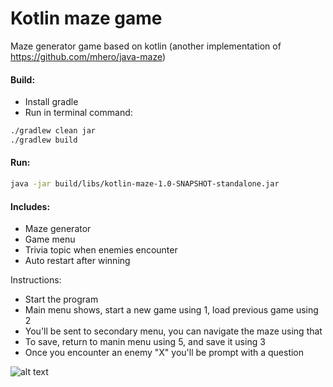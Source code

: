 # Kotlin maze game

Maze generator game based on kotlin (another implementation of https://github.com/mhero/java-maze)

#### Build: ####

- Install gradle
- Run in terminal command:

```bash
./gradlew clean jar
./gradlew build
```

#### Run: ####

```bash
java -jar build/libs/kotlin-maze-1.0-SNAPSHOT-standalone.jar
```

#### Includes: ####

- Maze generator
- Game menu
- Trivia topic when enemies encounter
- Auto restart after winning

Instructions:

- Start the program
- Main menu shows, start a new game using 1, load previous game using 2
- You'll be sent to secondary menu, you can navigate the maze using that
- To save, return to manin menu using 5, and save it using 3
- Once you encounter an enemy "X" you'll be prompt with a question

![alt text](https://i.imgur.com/MfA7r4Q.png)



